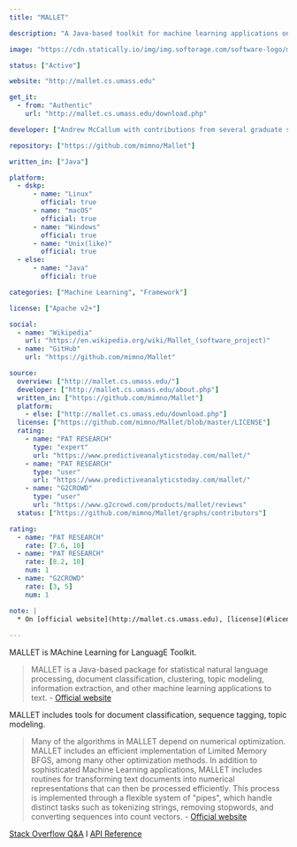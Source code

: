 ```yaml
---
title: "MALLET"

description: "A Java-based toolkit for machine learning applications on text"

image: "https://cdn.statically.io/img/img.softorage.com/software-logo/mallet.png?h=64"

status: ["Active"]

website: "http://mallet.cs.umass.edu"

get_it:
  - from: "Authentic"
    url: "http://mallet.cs.umass.edu/download.php"

developer: ["Andrew McCallum with contributions from several graduate students and staff"]

repository: ["https://github.com/mimno/Mallet"]

written_in: ["Java"]

platform:
  - dskp:
      - name: "Linux"
        official: true
      - name: "macOS"
        official: true
      - name: "Windows"
        official: true
      - name: "Unix(like)"
        official: true
  - else:
      - name: "Java"
        official: true

categories: ["Machine Learning", "Framework"]

license: ["Apache v2+"]

social:
  - name: "Wikipedia"
    url: "https://en.wikipedia.org/wiki/Mallet_(software_project)"
  - name: "GitHub"
    url: "https://github.com/mimno/Mallet"

source:
  overview: ["http://mallet.cs.umass.edu/"]
  developer: ["http://mallet.cs.umass.edu/about.php"]
  written_in: ["https://github.com/mimno/Mallet"]
  platform:
    - else: ["http://mallet.cs.umass.edu/download.php"]
  license: ["https://github.com/mimno/Mallet/blob/master/LICENSE"]
  rating:
    - name: "PAT RESEARCH"
      type: "expert"
      url: "https://www.predictiveanalyticstoday.com/mallet/"
    - name: "PAT RESEARCH"
      type: "user"
      url: "https://www.predictiveanalyticstoday.com/mallet/"
    - name: "G2CROWD"
      type: "user"
      url: "https://www.g2crowd.com/products/mallet/reviews"
  status: ["https://github.com/mimno/Mallet/graphs/contributors"]

rating:
  - name: "PAT RESEARCH"
    rate: [7.6, 10]
  - name: "PAT RESEARCH"
    rate: [8.2, 10]
    num: 1
  - name: "G2CROWD"
    rate: [3, 5]
    num: 1

note: |
  * On [official website](http://mallet.cs.umass.edu), [license](#license) for code is stated to be Common Public License v1, while at the repository on GitHub, it is Apache v2. The license is taken as Apache v2 considering [this commit on GitHub](https://github.com/mimno/Mallet/commit/35ea9c69ff566bb7975fdb84868da2e989292219).
  
---
```

  MALLET is MAchine Learning for LanguagE Toolkit.
  
  > MALLET is a Java-based package for statistical natural language processing, document classification, clustering, topic modeling, information extraction, and other machine learning applications to text.
  > \- [Official website](http://mallet.cs.umass.edu/)
  
  MALLET includes tools for document classification, sequence tagging, topic modeling.
  
  > Many of the algorithms in MALLET depend on numerical optimization. MALLET includes an efficient implementation of Limited Memory BFGS, among many other optimization methods.
  > In addition to sophisticated Machine Learning applications, MALLET includes routines for transforming text documents into numerical representations that can then be processed efficiently. This process is implemented through a flexible system of "pipes", which handle distinct tasks such as tokenizing strings, removing stopwords, and converting sequences into count vectors.
  > \- [Official website](http://mallet.cs.umass.edu/)
  
  [Stack Overflow Q&A](http://stackoverflow.com/questions/tagged/mallet)  I  [API Reference](http://mallet.cs.umass.edu/api)
